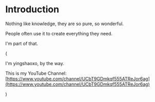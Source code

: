 # Introduction

Nothing like knowledge, they are so pure, so wonderful.

People often use it to create everything they need.

I'm part of that.

\(

I'm yingshaoxo, by the way.

This is my YouTube Channel: [https://www.youtube.com/channel/UCbT9GDmkqf555ATReJor6ag](https://www.youtube.com/channel/UCbT9GDmkqf555ATReJor6ag)

\)

